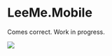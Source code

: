 LeeMe.Mobile
============

Comes correct. Work in progress.

![](http://cl.ly/image/3i411e2I0x0W/content#png)
